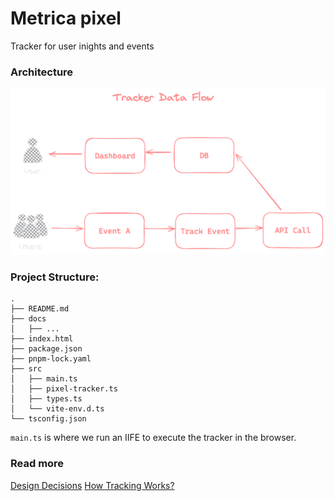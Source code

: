 # Metrica pixel

Tracker for user inights and events

### Architecture

<p align="center">
  <a href="https://github.com/metrica-to/pixel"><img src="https://github.com/metrica-to/pixel/blob/main/docs/tracker.png" width="600" alt="Metrica Architecture" /></a>
</p>

### Project Structure:

```
.
├── README.md
├── docs
│   ├── ...
├── index.html
├── package.json
├── pnpm-lock.yaml
├── src
│   ├── main.ts
│   ├── pixel-tracker.ts
│   ├── types.ts
│   └── vite-env.d.ts
└── tsconfig.json
```

`main.ts` is where we run an IIFE to execute the tracker in the browser.

### Read more

[Design Decisions](docs/decisions.md)
[How Tracking Works?](docs/how-tracking-works.md)
